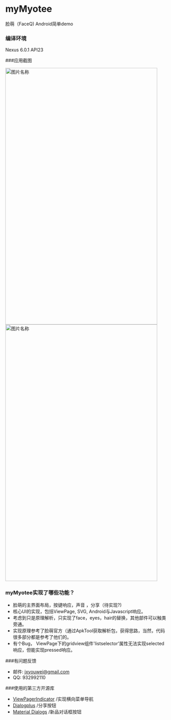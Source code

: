 # myMyotee
脸萌（FaceQ) Android简单demo

### 编译环境

Nexus 6.0.1 API23

###应用截图

<img src="https://raw.githubusercontent.com/Winky93/myMyotee/master/2.png" width = "473" height = "800" alt="图片名称" align=center />

<img src="https://raw.githubusercontent.com/Winky93/myMyotee/master/1.png" width = "473" height = "800" alt="图片名称" align=center />

### myMyotee实现了哪些功能？

* 脸萌的主界面布局，按键响应，声音 ，分享（待实现?)
* 核心UI的实现，包括ViewPage, SVG, Android与Javascript响应。
* 考虑到只是原理解析，只实现了face，eyes，hair的替换，其他部件可以触类旁通。
* 实现原理参考了脸萌官方（通过ApkTool获取解析包，获得思路，当然，代码很多部分都是参考了他们的。
* 有个Bug， ViewPage下的gridview组件'listselector'属性无法实现selected响应，但能实现pressed响应。


###有问题反馈

* 邮件: jxyouwei@gmail.com
* QQ: 932992110

###使用的第三方开源库

* [ViewPagerIndicator](https://github.com/LuckyJayce/ViewPagerIndicator) /实现横向菜单导航
* [Dialogplus](https://github.com/orhanobut/dialogplus)  /分享按钮
* [Material Dialogs](https://github.com/afollestad/material-dialogs) /新品对话框按钮

